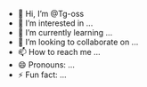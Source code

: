 - 👋 Hi, I’m @Tg-oss
- 👀 I’m interested in ...
- 🌱 I’m currently learning ...
- 💞️ I’m looking to collaborate on ...
- 📫 How to reach me ...
- 😄 Pronouns: ...
- ⚡ Fun fact: ...

<!---
Tg-oss/Tg-oss is a ✨ special ✨ repository because its `README.md` (this file) appears on your GitHub profile.
You can click the Preview link to take a look at your changes.
--->
